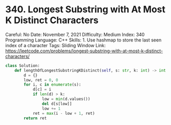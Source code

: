# 340. Longest Substring with At Most K Distinct Characters

Careful: No
Date: November 7, 2021
Difficulty: Medium
Index: 340
Programming Language: C++
Skills: 1. Use hashmap to store the last seen index of a character
Tags: Sliding Window
Link: https://leetcode.com/problems/longest-substring-with-at-most-k-distinct-characters/

```python
class Solution:
    def lengthOfLongestSubstringKDistinct(self, s: str, k: int) -> int:
        d = {}
        low, ret = 0, 0
        for i, c in enumerate(s):
            d[c] = i
            if len(d) > k:
                low = min(d.values())
                del d[s[low]]
                low += 1
            ret = max(i - low + 1, ret)
        return ret
```